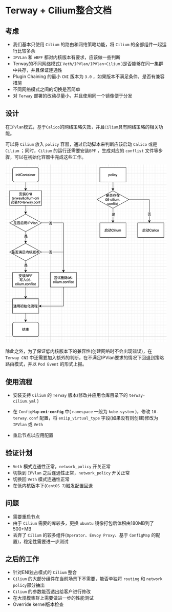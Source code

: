 # Terway + Cilium整合文档

## 考虑

- 我们基本只使用 `Cilium` 的路由和网络策略功能，将 `Cilium` 的全部组件一起运行比较多余
- `IPVLan` 和 `eBPF` 都对内核版本有要求，应该做一些判断
- Terway的不同网络模式( `Veth/IPVlan/IPVlan+Cilium` )是否能够在同一集群中共存，并且保证连通性
- Plugin Chaining 的最小 `CNI` 版本为 `3.0` ，如果版本不满足条件，是否有兼容措施
- 不同网络模式之间的切换是否简单
- 对 `Terway` 部署的改动尽量小，并且使用同一个镜像便于分发

## 设计

在`IPVlan`模式，基于`Calico`的网络策略失效，并且`Cilium`具有网络策略的相关功能。

可以将 `Cilium` 放入 `policy` 容器，通过启动脚本来判断应该启动 `Calico` 或是 `Cilium` ；同时，`Cilium` 的运行还需要安装`BPF` ，生成对应的 `conflist`  文件等步骤，可以在初始化容器中完成这些工作。

![image-20200717113416705](images/terway_with_cilium.png)

除此之外，为了保证低内核版本下的兼容性(创建网络时不会出现错误)，在 `Terway CNI` 中还需要加入额外的判断，在不满足IPVlan要求的情况下回退到策略路由模式，并以 `Pod Event` 的形式上报。

## 使用流程

- 安装支持 `Cilium` 的 `Terway` 版本(修改并应用仓库目录下的 `terway-cilium.yml` )

- 在 `ConfigMap` **`eni-config`** 中( `namespace` 一般为 `kube-system` )，修改 `10-terway.conf` 配置，将 `eniip_virtual_type` 字段(如果没有则创建)修改为 `IPVlan` 或 `Veth`

- 重启节点以应用配置

## 验证计划

- `Veth` 模式连通性正常，`network_policy` 开关正常
- 切换到 `IPVlan` 之后连通性正常，`network_policy` 开关正常
- 切换回 `Veth` 模式连通性正常
- 在低内核版本下(`CentOS 7`)触发配置回退

## 问题

- 需要重启节点
- 由于 `Cilium` 需要的库较多，更换 `ubuntu` 镜像打包后体积由180MB到了500+MB
- 丢弃了 `Cilium` 的较多组件(`Operator`、`Envoy Proxy`、基于 `ConfigMap` 的配置)，稳定性需要进一步测试

## 之后的工作

- 针对ENI独占模式的 `Cilium` 整合
- `Cilium` 的大部分组件在当前场景下不需要，能否单独将 `routing` 和 `network policy`部分抽出
- `Cilium` 的参数能否透出给客户进行修改
- 在大规模集群上需要做进一步的性能测试
- Override kernel版本检查